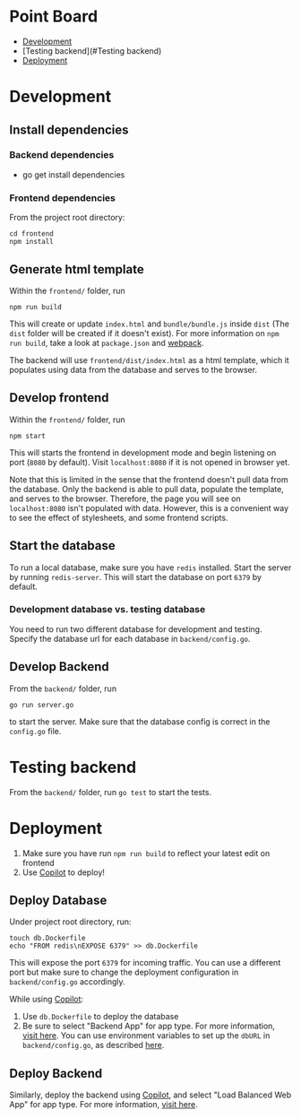 # Point Board
- [Development](#Development)
- [Testing backend](#Testing backend)
- [Deployment](#Deployment)

# Development

## Install dependencies
### Backend dependencies
- go get install dependencies
### Frontend dependencies
From the project root directory:
```
cd frontend
npm install
```

## Generate html template
Within the `frontend/` folder, run
```shell script
npm run build
```
This will create or update `index.html` and `bundle/bundle.js` inside `dist` (The `dist` folder will be created if it doesn't exist). For more information on `npm run build`, take a look at `package.json` and [webpack](https://webpack.js.org/).

The backend will use `frontend/dist/index.html` as a html template, which it populates using data from the database and serves to the browser.

## Develop frontend
Within the `frontend/` folder, run
```shell script
npm start
```
This will starts the frontend in development mode and begin listening on port (`8080` by default). Visit `localhost:8080` if it is not opened in browser yet. 

Note that this is limited in the sense that the frontend doesn't pull data from the database. Only the backend is able to pull data, populate the template, and serves to the browser. Therefore, the page you will see on `localhost:8080` isn't populated with data. However, this is a convenient way to see the effect of  stylesheets, and some frontend scripts.

## Start the database
To run a local database, make sure you have `redis` installed. Start the server by running ```redis-server```. This will start the database on port `6379` by default.

### Development database vs. testing database 
You need to run two different database for development and testing. Specify the database url for each database in  `backend/config.go`.

## Develop Backend
From the `backend/` folder, run
```shell script
go run server.go
```
to start the server. Make sure that the database config is correct in the `config.go` file.

# Testing backend
From the `backend/` folder, run `go test` to start the tests.

# Deployment
1. Make sure you have run `npm run build` to reflect your latest edit on frontend
2. Use [Copilot](https://github.com/aws/amazon-ecs-cli-v2) to deploy!
## Deploy Database
Under project root directory, run:
```shell script
touch db.Dockerfile
echo "FROM redis\nEXPOSE 6379" >> db.Dockerfile
```
This will expose the port `6379` for incoming traffic. You can use a different port but make sure to change the deployment configuration in  `backend/config.go` accordingly. 

While using [Copilot](https://github.com/aws/amazon-ecs-cli-v2):
1. Use `db.Dockerfile` to deploy the database
2. Be sure to select "Backend App" for app type. For more information, [visit here](https://github.com/aws/amazon-ecs-cli-v2/wiki/App-Types). You can use environment variables to set up the `dbURL` in `backend/config.go`, as described [here](https://github.com/aws/amazon-ecs-cli-v2/wiki/Developing-With-Service-Discovery).
## Deploy Backend
Similarly, deploy the backend using [Copilot](https://github.com/aws/amazon-ecs-cli-v2), and select "Load Balanced Web App" for app type. For more information, [visit here](https://github.com/aws/amazon-ecs-cli-v2/wiki/App-Types).
